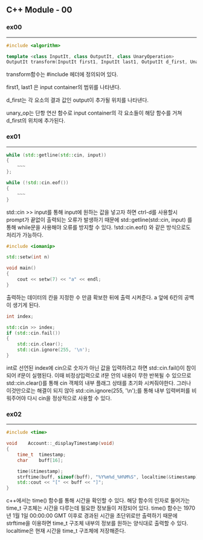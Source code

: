 ## C++ Module - 00

### ex00
---
```c++
#include <algorithm>

template <class InputIt, class OutputIt, class UnaryOperation>
OutputIt transform(InputIt first1, InputIt last1, OutputIt d_first, UnaryOperation unary_op);
```
transform함수는 #include <algorithm> 헤더에 정의되어 있다.

first1, last1 은 input container의 범위를 나타낸다.

d_first는 각 요소의 결과 값인 output이 추가될 위치를 나타낸다.

unary_op는 단항 연산 함수로 input container의 각 요소들이 해당 함수를 거쳐 d_first의 위치에 추가된다.


### ex01
---
```c++
while (std::getline(std::cin, input))
{ 
	~~~
};

while (!std::cin.eof())
{
	~~~
}
```
std::cin >> input를 통해 input에 원하는 값을 넣고자 하면 ctrl-d를 사용할시 prompt가 끝없이 출력되는 오류가 발생하기 때문에 std::getline(std::cin, input) 를 통해 while문을 사용해야 오류를 방지할 수 있다.
!std::cin.eof() 와 같은 방식으로도 처리가 가능하다.

```c++
#include <iomanip>

std::setw(int n)

void main() 
{
	cout << setw(7) << "a" << endl;
}
```
출력하는 데이터의 칸을 지정한 수 만큼 확보한 뒤에 출력 시켜준다. 
a 앞에 6칸의 공백이 생기게 된다.


```c++
int index;

std::cin >> index;
if (std::cin.fail())
{
	std::cin.clear();
	std::cin.ignore(255, '\n');
}
```
int로 선언된 index에 cin으로 숫자가 아닌 값을 입력하려고 하면 std::cin.fail()이 참이 되어 if문이 실행된다. 이때 비정상입력으로 if문 안의 내용이 무한 반복될 수 있으므로 std::cin.clear()를 통해 cin 객체의 내부 플래그 상태를 초기화 시켜줘야한다. 그러나 이것만으로는 해결이 되지 않아 std::cin.ignore(255, '\n');를 통해 내부 입력버퍼를 비워주어야 다시 cin을 정상적으로 사용할 수 있다.

### ex02
---

```c++
#include <time>

void	Account::_displayTimestamp(void)
{
	time_t	timestamp;
	char	buff[16];

	time(&timestamp);
	strftime(buff, sizeof(buff), "%Y%m%d_%H%M%S", localtime(&timestamp));
	std::cout << "[" << buff << "]";
}
```
c++에서는 time() 함수를 통해 시간을 확인할 수 있다. 해당 함수의 인자로 들어가는 time_t 구조체는 시간을 다루는데 필요한 정보들이 저장되어 있다. time() 함수는 1970년 1월 1일 00:00:00 GMT 이후로 경과된 시간을 초단위로만 출력하기 때문에 strftime을 이용하면 time_t 구조체 내부의 정보를 원하는 양식대로 출력할 수 있다. localtime은 현재 시간을 time_t 구조체에 저장해준다.
